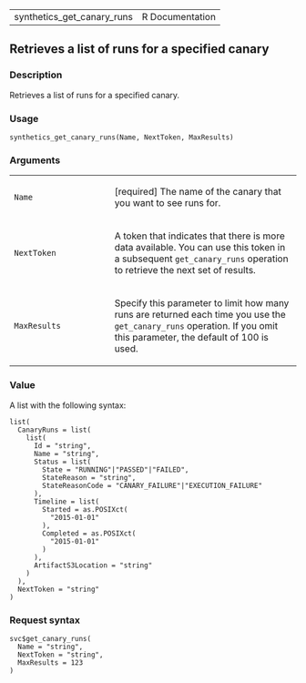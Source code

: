 <table style="width: 100%;">
<tbody>
<tr class="odd">
<td>synthetics_get_canary_runs</td>
<td style="text-align: right;">R Documentation</td>
</tr>
</tbody>
</table>

## Retrieves a list of runs for a specified canary

### Description

Retrieves a list of runs for a specified canary.

### Usage

    synthetics_get_canary_runs(Name, NextToken, MaxResults)

### Arguments

<table>
<colgroup>
<col style="width: 35%" />
<col style="width: 65%" />
</colgroup>
<tbody>
<tr class="odd">
<td><code id="synthetics_get_canary_runs_:_Name">Name</code></td>
<td><p>[required] The name of the canary that you want to see runs
for.</p></td>
</tr>
<tr class="even">
<td><code
id="synthetics_get_canary_runs_:_NextToken">NextToken</code></td>
<td><p>A token that indicates that there is more data available. You can
use this token in a subsequent <code>get_canary_runs</code> operation to
retrieve the next set of results.</p></td>
</tr>
<tr class="odd">
<td><code
id="synthetics_get_canary_runs_:_MaxResults">MaxResults</code></td>
<td><p>Specify this parameter to limit how many runs are returned each
time you use the <code>get_canary_runs</code> operation. If you omit
this parameter, the default of 100 is used.</p></td>
</tr>
</tbody>
</table>

### Value

A list with the following syntax:

    list(
      CanaryRuns = list(
        list(
          Id = "string",
          Name = "string",
          Status = list(
            State = "RUNNING"|"PASSED"|"FAILED",
            StateReason = "string",
            StateReasonCode = "CANARY_FAILURE"|"EXECUTION_FAILURE"
          ),
          Timeline = list(
            Started = as.POSIXct(
              "2015-01-01"
            ),
            Completed = as.POSIXct(
              "2015-01-01"
            )
          ),
          ArtifactS3Location = "string"
        )
      ),
      NextToken = "string"
    )

### Request syntax

    svc$get_canary_runs(
      Name = "string",
      NextToken = "string",
      MaxResults = 123
    )
